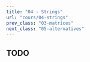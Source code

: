 ```yaml
---
title: "04 - Strings"
url: "cours/04-strings"
prev_class: "03-matrices"
next_class: "05-alternatives"
---
```


## TODO